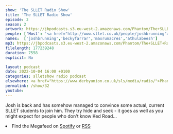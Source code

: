 ```yaml
---
show: 'The SLLET Radio Show'
title: 'The SLLET Radio Show'
episode: 3
season: 2
artwork: https://jbpodcasts.s3.eu-west-2.amazonaws.com/Phantom/The+SLLET+Radio+Show/2021-09-27+-+SLLET+radio+square.png
people: ['Host': '<a href="http://www.sllet.co.uk/people/joshbrunning">Josh Brunning</a>','Guest': ['<a href="http://www.sllet.co.uk/people/beckyfarrar">Becky Farrar</a>','<a href="http://www.sllet.co.uk/people/maxrunacres">Max Runacres</a>','<a href="http://www.sllet.co.uk/people/athulabeesh">Athul Abeesh</a>']]
names:  ['joshbrunning','beckyfarrar','maxrunacres','athulabeesh']
mp3: https://jbpodcasts.s3.eu-west-2.amazonaws.com/Phantom/The+SLLET+Radio+Show/2022-10-04+-+32.mp3
filelength: 177239248
duration: 7558 
explicit: No

layout: podcast
date: 2022-10-04 16:00 +0100
categories: slletshow radio podcast
elsewhere: <a href="https://www.derbyunion.co.uk/sls/media/radio/">Phantom Media</a>
permalink: /show/32
youtube: 
---
```


Josh is back and has somehow managed to convince some actual, current SLLET students to join him. They try hide and seek - it goes as well as you might expect for people who don't know Ked Road...

<li>Find the Megafeed on <a href="https://open.spotify.com/show/1WGc6YCF3UfAL7E62gHLAS?si=eff5901deb8d498e">Spotify</a> or <a href="https://anchor.fm/s/849e58ac/podcast/rss">RSS</a></li>
